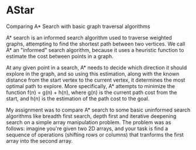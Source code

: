 # AStar
Comparing A* Search with basic graph traversal algorithms 


A* search is an informed search algorithm used to traverse weighted graphs, attempting to find the shortest path between two vertices. We call A* an "informed" search algorithm, because it uses a heuristic function to estimate the cost between points in a graph.

At any given point in a search, A* needs to decide which direction it should explore in the graph, and so using this estimation, along with the known distance from the start vertex to the current vertex, it determines the most optimal path to explore. More specifically, A* attempts to minimize the function f(n) = g(n) + h(n), where g(n) is the current path cost from the start, and h(n) is the estimation of the path cost to the goal.

My assignment was to compare A* search to some basic uninformed search algorithms like breadth first search, depth first and iterative deepening search on a simple array manipulation problem. The problem was as follows: imagine you're given two 2D arrays, and your task is find a sequence of operations (shifting rows or columns) that tranforms the first array into the second array.
